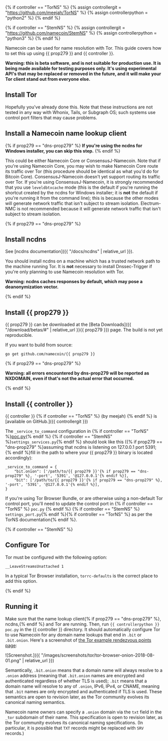 {% if controller == "TorNS" %}
{% assign controllergit = "https://github.com/meejah/TorNS" %}
{% assign controllerpython = "python2" %}
{% endif %}

{% if controller == "StemNS" %}
{% assign controllergit = "https://github.com/namecoin/StemNS" %}
{% assign controllerpython = "python3" %}
{% endif %}

Namecoin can be used for name resolution with Tor.  This guide covers how to set this up using {{ prop279 }} and {{ controller }}.

**Warning: this is beta software, and is not suitable for production use.  It is being made available for testing purposes only.  It's using experimental API's that may be replaced or removed in the future, and it will make your Tor client stand out from everyone else.**

## Install Tor

Hopefully you've already done this.  Note that these instructions are not tested in any way with Whonix, Tails, or Subgraph OS; such systems use control port filters that may cause problems.

## Install a Namecoin name lookup client

{% if prop279 == "dns-prop279" %} **If you're using the ncdns for Windows installer, you can skip this step.** {% endif %}

This could be either Namecoin Core or ConsensusJ-Namecoin.  Note that if you're using Namecoin Core, you may wish to make Namecoin Core route its traffic over Tor (this procedure should be identical as what you'd do for Bitcoin Core).  ConsensusJ-Namecoin doesn't yet support routing its traffic over Tor.  If you're using ConsensusJ-Namecoin, it is strongly recommended that you use `leveldbtxcache` mode (this is the default if you're running the shortcut created by the ncdns for Windows installer; it is **not** the default if you're running it from the command line); this is because the other modes will generate network traffic that isn't subject to stream isolation.  Electrum-NMC is not recommended because it will generate network traffic that isn't subject to stream isolation.

{% if prop279 == "dns-prop279" %}

## Install ncdns

See [ncdns documentation]({{ "/docs/ncdns" | relative_url }}).

You should install ncdns on a machine which has a trusted network path to the machine running Tor.  It is **not** necessary to install Dnssec-Trigger if you're only planning to use Namecoin resolution with Tor.

**Warning: ncdns caches responses by default, which may pose a deanonymization vector.**

{% endif %}

## Install {{ prop279 }}

{{ prop279 }} can be downloaded at the [Beta Downloads]({{ "/download/betas/#" | relative_url }}{{ prop279 }}) page.  The build is not yet reproducible.

If you want to build from source:

~~~
go get github.com/namecoin/{{ prop279 }}
~~~

{% if prop279 == "dns-prop279" %}

**Warning: all errors encountered by dns-prop279 will be reported as NXDOMAIN, even if that's not the actual error that occurred.**

{% endif %}

## Install {{ controller }}

{{ controller }} {% if controller == "TorNS" %} (by meejah) {% endif %} is [available on GitHub.]({{ controllergit }})

The `_service_to_command` configuration in {% if controller == "TorNS" %}[poc.py](https://github.com/meejah/TorNS/blob/5ed4abe5717a6fe713220dee853bb657b1064e8c/poc.py#L26){% endif %} {% if controller == "StemNS" %}`settings_services.py`{% endif %} should look like this ({% if prop279 == "dns-prop279" %}assuming that ncdns is listening on 127.0.0.1 port 5391; {% endif %}fill in the path to where your {{ prop279 }} binary is located accordingly):

~~~
_service_to_command = {
    "bit.onion": ['/path/to/{{ prop279 }}'{% if prop279 == "dns-prop279" %}, '-port', '5391', '@127.0.0.1'{% endif %}],
    "bit": ['/path/to/{{ prop279 }}'{% if prop279 == "dns-prop279" %}, '-port', '5391', '@127.0.0.1'{% endif %}],
}
~~~

If you're using Tor Browser Bundle, or are otherwise using a non-default Tor control port, you'll need to update the control port in {% if controller == "TorNS" %} `poc.py` {% endif %} {% if controller == "StemNS" %} `settings_port.py`{% endif %}{% if controller == "TorNS" %} as per the TorNS documentation{% endif %}.

{% if controller == "StemNS" %}

## Configure Tor

Tor must be configured with the following option:

~~~
__LeaveStreamsUnattached 1
~~~

In a typical Tor Browser installation, `torrc-defaults` is the correct place to add this option.

{% endif %}

## Running it

Make sure that the name lookup client{% if prop279 == "dns-prop279" %}, ncdns,{% endif %} and Tor are running.  Then, run `{{ controllerpython }} poc.py` in the {{ controller }} directory.  It should automatically configure Tor to use Namecoin for any domain name lookups that end in `.bit` or `.bit.onion`.  Here's a screenshot of [the Tor example rendezvous points page](http://federalistpapers.bit.onion/):

![Screenshot.]({{ "/images/screenshots/tor/tor-browser-onion-2018-08-01.png" | relative_url }})

Semantically, `.bit.onion` means that a domain name will always resolve to a `.onion` address (meaning that `.bit.onion` names are encrypted and authenticated regardless of whether TLS is used); `.bit` means that a domain name will resolve to any of `.onion`, IPv6, IPv4, or CNAME, meaning that `.bit` names are only encrypted and authenticated if TLS is used.  These semantics are open to revision later, as the Tor community evolves its canonical naming semantics.

Namecoin name owners can specify a `.onion` domain via the `txt` field in the `_tor` subdomain of their name.  This specification is open to revision later, as the Tor community evolves its canonical naming specifications.  (In particular, it is possible that `TXT` records might be replaced with `SRV` records.)
